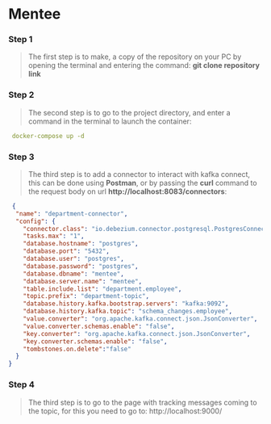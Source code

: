 # Mentee

### Step 1

> The first step is to make, a copy of the repository on your PC by opening the terminal and entering the command: **git clone repository link**

### Step 2
>The second step is to go to the project directory, and enter a command in the terminal to launch the container: 
```yaml
 docker-compose up -d
```

### Step 3
> The third step is to add a connector to interact with kafka connect, this can be done using **Postman**, or by passing the **curl** command to the request body on url **http://localhost:8083/connectors**: 

```json
 {
  "name": "department-connector",
  "config": {
    "connector.class": "io.debezium.connector.postgresql.PostgresConnector",
    "tasks.max": "1",
    "database.hostname": "postgres",
    "database.port": "5432",
    "database.user": "postgres",
    "database.password": "postgres",
    "database.dbname": "mentee",
    "database.server.name": "mentee",
    "table.include.list": "department.employee",
    "topic.prefix": "department-topic",
    "database.history.kafka.bootstrap.servers": "kafka:9092",
    "database.history.kafka.topic": "schema_changes.employee",
    "value.converter": "org.apache.kafka.connect.json.JsonConverter",
    "value.converter.schemas.enable": "false",
    "key.converter": "org.apache.kafka.connect.json.JsonConverter",
    "key.converter.schemas.enable": "false",
    "tombstones.on.delete":"false"
  }
}
```

### Step 4
>The third step is to go to the page with tracking messages coming to the topic, for this you need to go to: http://localhost:9000/
